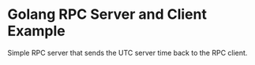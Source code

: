 # Golang RPC Server and Client Example

Simple RPC server that sends the UTC server time back to the RPC client.
